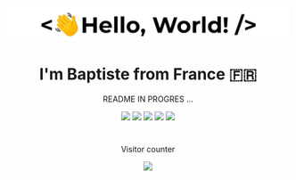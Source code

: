 <img src="https://github.com/BaptisteGfy/BaptisteGfy/blob/main/greetings.gif?raw=true" alt="Greeting GIF" width="auto">

<h1 align="center">I'm Baptiste from France 🇫🇷 </h1>

<div align="center">
<p align="center">README IN PROGRES ...</p>




<img src="https://skillicons.dev/icons?i=javascript" />
<img src="https://skillicons.dev/icons?i=react" />
<img src="https://skillicons.dev/icons?i=nextjs" />
<img src="https://skillicons.dev/icons?i=postgresql" />
<img src="https://skillicons.dev/icons?i=prisma" />

<h1></h1>

Visitor counter

<img src="https://profile-counter.glitch.me/BaptisteGfy/count.svg" />
  
</div>
